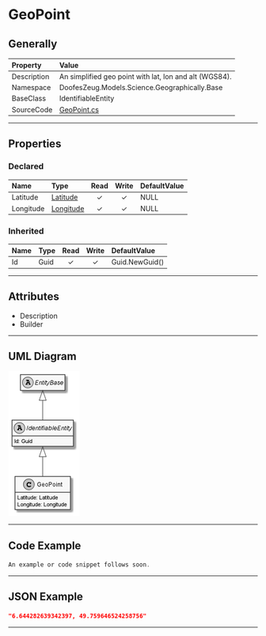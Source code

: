 ﻿# GeoPoint

## Generally

|Property|Value|
|:-|:-|
|Description|An simplified geo point with lat, lon and alt (WGS84).|
|Namespace|DoofesZeug.Models.Science.Geographically.Base|
|BaseClass|IdentifiableEntity|
|SourceCode|[GeoPoint.cs](../../../../DoofesZeug.Library/Src/Models/Science/Geographically/Base/GeoPoint.cs)|

---

## Properties

### Declared

|Name|Type|Read|Write|DefaultValue|
|:---|:---|:--:|:---:|:-----------|
|Latitude|[Latitude](../../Models/DoofesZeug.Models.Science.Geographically.Base/Latitude.md)|&#x2713;|&#x2713;|NULL|
|Longitude|[Longitude](../../Models/DoofesZeug.Models.Science.Geographically.Base/Longitude.md)|&#x2713;|&#x2713;|NULL|

### Inherited

|Name|Type|Read|Write|DefaultValue|
|:---|:---|:--:|:---:|:-----------|
|Id|Guid|&#x2713;|&#x2713;|Guid.NewGuid()|

---

## Attributes

- Description
- Builder

---

## UML Diagram

![GeoPoint.png](./GeoPoint.png "GeoPoint")

---

## Code Example

```cs
An example or code snippet follows soon.
```

---

## JSON Example

```json
"6.644282639342397, 49.759646524258756"
```

---

